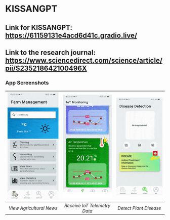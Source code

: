 # KISSANGPT

## Link for KISSANGPT: https://61159131e4acd6d41c.gradio.live/

## Link to the research journal: https://www.sciencedirect.com/science/article/pii/S235218642100496X 
### App Screenshots

| <img src="./img/view_news.gif"> | <img src="./img/monitor_iot.gif"> | <img src="./img/detect_disease.gif"> |
| :----------------------------------: | :------------------------------------: | :---------------------------------------: |
|       _View Agricultural News_       |      _Receive IoT Telemetry Data_      |          _Detect Plant Disease_           |
